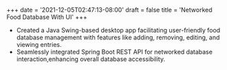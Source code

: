 +++
date = '2021-12-05T02:47:13-08:00'
draft = false
title = 'Networked Food Database With UI'
+++

- Created a Java Swing-based desktop app facilitating user-friendly food database management with features like adding, removing, editing, and viewing entries.
- Seamlessly integrated Spring Boot REST API for networked database interaction,enhancing overall database accessibility.
